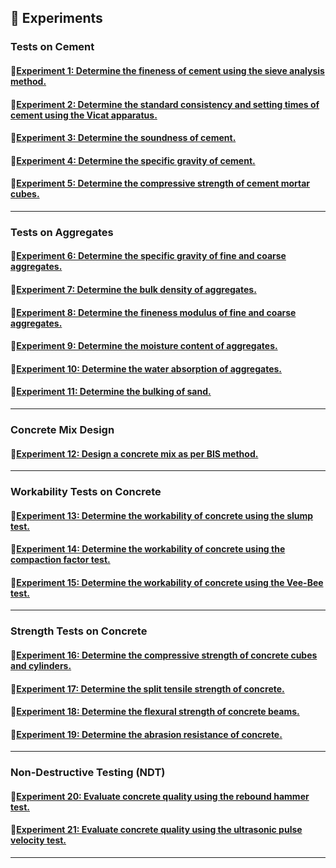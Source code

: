 ## 🔬 **Experiments**  

### Tests on Cement  
#### 🔹[Experiment 1: Determine the fineness of cement using the sieve analysis method.](Experiment_1.md)  
#### 🔹[Experiment 2: Determine the standard consistency and setting times of cement using the Vicat apparatus.](Experiment_2.md)  
#### 🔹[Experiment 3: Determine the soundness of cement.](Experiment_3.md)  
#### 🔹[Experiment 4: Determine the specific gravity of cement.](Experiment_4.md)  
#### 🔹[Experiment 5: Determine the compressive strength of cement mortar cubes.](Experiment_5.md)  

---

### Tests on Aggregates  
#### 🔹[Experiment 6: Determine the specific gravity of fine and coarse aggregates.](Experiment_6.md)  
#### 🔹[Experiment 7: Determine the bulk density of aggregates.](Experiment_7.md)  
#### 🔹[Experiment 8: Determine the fineness modulus of fine and coarse aggregates.](Experiment_8.md)  
#### 🔹[Experiment 9: Determine the moisture content of aggregates.](Experiment_9.md)  
#### 🔹[Experiment 10: Determine the water absorption of aggregates.](Experiment_10.md)  
#### 🔹[Experiment 11: Determine the bulking of sand.](Experiment_11.md)  

---

### Concrete Mix Design  
#### 🔹[Experiment 12: Design a concrete mix as per BIS method.](Experiment_12.md)  

---

### Workability Tests on Concrete  
#### 🔹[Experiment 13: Determine the workability of concrete using the slump test.](Experiment_13.md)  
#### 🔹[Experiment 14: Determine the workability of concrete using the compaction factor test.](Experiment_14.md)  
#### 🔹[Experiment 15: Determine the workability of concrete using the Vee-Bee test.](Experiment_15.md)  

---

### Strength Tests on Concrete  
#### 🔹[Experiment 16: Determine the compressive strength of concrete cubes and cylinders.](Experiment_16.md)  
#### 🔹[Experiment 17: Determine the split tensile strength of concrete.](Experiment_17.md)  
#### 🔹[Experiment 18: Determine the flexural strength of concrete beams.](Experiment_18.md)  
#### 🔹[Experiment 19: Determine the abrasion resistance of concrete.](Experiment_19.md)  

---

### Non-Destructive Testing (NDT)  
#### 🔹[Experiment 20: Evaluate concrete quality using the rebound hammer test.](Experiment_20.md)  
#### 🔹[Experiment 21: Evaluate concrete quality using the ultrasonic pulse velocity test.](Experiment_21.md)  

---
